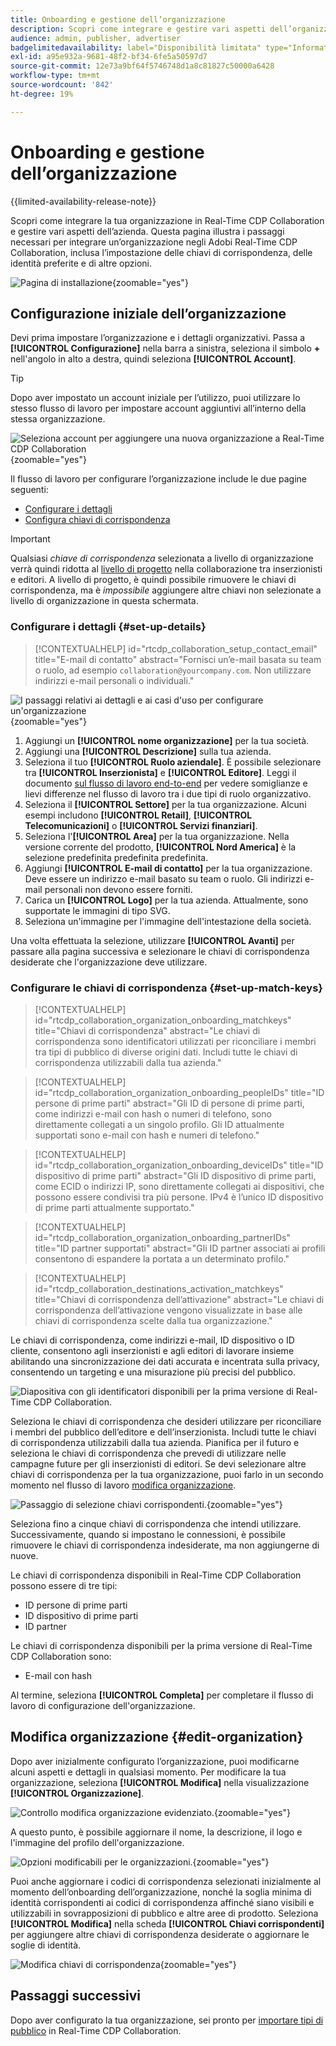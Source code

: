 ```yaml
---
title: Onboarding e gestione dell’organizzazione
description: Scopri come integrare e gestire vari aspetti dell’organizzazione in Real-Time CDP Collaboration
audience: admin, publisher, advertiser
badgelimitedavailability: label="Disponibilità limitata" type="Informative" url="https://helpx.adobe.com/legal/product-descriptions/real-time-customer-data-platform-collaboration.html newtab=true"
exl-id: a95e932a-9681-48f2-bf34-6fe5a50597d7
source-git-commit: 12e73a9bf64f5746748d1a8c81827c50000a6428
workflow-type: tm+mt
source-wordcount: '842'
ht-degree: 19%

---
```


# Onboarding e gestione dell’organizzazione

{{limited-availability-release-note}}

Scopri come integrare la tua organizzazione in Real-Time CDP Collaboration e gestire vari aspetti dell’azienda. Questa pagina illustra i passaggi necessari per integrare un’organizzazione negli Adobi Real-Time CDP Collaboration, inclusa l’impostazione delle chiavi di corrispondenza, delle identità preferite e di altre opzioni.

![Pagina di installazione](/help/assets/setup/manage-organization/my-organization.png){zoomable="yes"}

## Configurazione iniziale dell’organizzazione

Devi prima impostare l’organizzazione e i dettagli organizzativi. Passa a **[!UICONTROL Configurazione]** nella barra a sinistra, seleziona il simbolo **+** nell&#39;angolo in alto a destra, quindi seleziona **[!UICONTROL Account]**.

>[!TIP]
>
>Dopo aver impostato un account iniziale per l’utilizzo, puoi utilizzare lo stesso flusso di lavoro per impostare account aggiuntivi all’interno della stessa organizzazione.

![Seleziona account per aggiungere una nuova organizzazione a Real-Time CDP Collaboration](/help/assets/setup/manage-organization/add-new-account.png){zoomable="yes"}

Il flusso di lavoro per configurare l’organizzazione include le due pagine seguenti:

* [Configurare i dettagli](#set-up-details)
* [Configura chiavi di corrispondenza](#set-up-match-keys)

>[!IMPORTANT]
>
>Qualsiasi *chiave di corrispondenza* selezionata a livello di organizzazione verrà quindi ridotta al [livello di progetto](/help/guide/collaborate/manage-projects.md) nella collaborazione tra inserzionisti e editori. A livello di progetto, è quindi possibile rimuovere le chiavi di corrispondenza, ma è *impossibile* aggiungere altre chiavi non selezionate a livello di organizzazione in questa schermata.

### Configurare i dettagli {#set-up-details}

>[!CONTEXTUALHELP]
>id="rtcdp_collaboration_setup_contact_email"
>title="E-mail di contatto"
>abstract="Fornisci un’e-mail basata su team o ruolo, ad esempio `collaboration@yourcompany.com`. Non utilizzare indirizzi e-mail personali o individuali."

![I passaggi relativi ai dettagli e ai casi d&#39;uso per configurare un&#39;organizzazione](/help/assets/setup/manage-organization/add-organization-details.png){zoomable="yes"}

1. Aggiungi un **[!UICONTROL nome organizzazione]** per la tua società.
2. Aggiungi una **[!UICONTROL Descrizione]** sulla tua azienda.
3. Seleziona il tuo **[!UICONTROL Ruolo aziendale]**. È possibile selezionare tra **[!UICONTROL Inserzionista]** e **[!UICONTROL Editore]**. Leggi il documento [sul flusso di lavoro end-to-end](/help/guide/end-to-end-workflow.md) per vedere somiglianze e lievi differenze nel flusso di lavoro tra i due tipi di ruolo organizzativo.
4. Seleziona il **[!UICONTROL Settore]** per la tua organizzazione. Alcuni esempi includono **[!UICONTROL Retail]**, **[!UICONTROL Telecomunicazioni]** o **[!UICONTROL Servizi finanziari]**.
5. Seleziona l&#39;**[!UICONTROL Area]** per la tua organizzazione. Nella versione corrente del prodotto, **[!UICONTROL Nord America]** è la selezione predefinita predefinita predefinita.
6. Aggiungi **[!UICONTROL E-mail di contatto]** per la tua organizzazione. Deve essere un indirizzo e-mail basato su team o ruolo. Gli indirizzi e-mail personali non devono essere forniti.
7. Carica un **[!UICONTROL Logo]** per la tua azienda. Attualmente, sono supportate le immagini di tipo SVG.
8. Seleziona un&#39;immagine per l&#39;immagine dell&#39;intestazione della società.

Una volta effettuata la selezione, utilizzare **[!UICONTROL Avanti]** per passare alla pagina successiva e selezionare le chiavi di corrispondenza desiderate che l&#39;organizzazione deve utilizzare.

### Configurare le chiavi di corrispondenza {#set-up-match-keys}

>[!CONTEXTUALHELP]
>id="rtcdp_collaboration_organization_onboarding_matchkeys"
>title="Chiavi di corrispondenza"
>abstract="Le chiavi di corrispondenza sono identificatori utilizzati per riconciliare i membri tra tipi di pubblico di diverse origini dati. Includi tutte le chiavi di corrispondenza utilizzabili dalla tua azienda."

>[!CONTEXTUALHELP]
>id="rtcdp_collaboration_organization_onboarding_peopleIDs"
>title="ID persone di prime parti"
>abstract="Gli ID di persone di prime parti, come indirizzi e-mail con hash o numeri di telefono, sono direttamente collegati a un singolo profilo. Gli ID attualmente supportati sono e-mail con hash e numeri di telefono."

>[!CONTEXTUALHELP]
>id="rtcdp_collaboration_organization_onboarding_deviceIDs"
>title="ID dispositivo di prime parti"
>abstract="Gli ID dispositivo di prime parti, come ECID o indirizzi IP, sono direttamente collegati ai dispositivi, che possono essere condivisi tra più persone. IPv4 è l’unico ID dispositivo di prime parti attualmente supportato."

>[!CONTEXTUALHELP]
>id="rtcdp_collaboration_organization_onboarding_partnerIDs"
>title="ID partner supportati"
>abstract="Gli ID partner associati ai profili consentono di espandere la portata a un determinato profilo."

>[!CONTEXTUALHELP]
>id="rtcdp_collaboration_destinations_activation_matchkeys"
>title="Chiavi di corrispondenza dell’attivazione"
>abstract="Le chiavi di corrispondenza dell’attivazione vengono visualizzate in base alle chiavi di corrispondenza scelte dalla tua organizzazione."

Le chiavi di corrispondenza, come indirizzi e-mail, ID dispositivo o ID cliente, consentono agli inserzionisti e agli editori di lavorare insieme abilitando una sincronizzazione dei dati accurata e incentrata sulla privacy, consentendo un targeting e una misurazione più precisi del pubblico.

![Diapositiva con gli identificatori disponibili per la prima versione di Real-Time CDP Collaboration.](/help/assets/setup/manage-organization/available-identifiers.png)

Seleziona le chiavi di corrispondenza che desideri utilizzare per riconciliare i membri del pubblico dell’editore e dell’inserzionista. Includi tutte le chiavi di corrispondenza utilizzabili dalla tua azienda. Pianifica per il futuro e seleziona le chiavi di corrispondenza che prevedi di utilizzare nelle campagne future per gli inserzionisti di editori. Se devi selezionare altre chiavi di corrispondenza per la tua organizzazione, puoi farlo in un secondo momento nel flusso di lavoro [modifica organizzazione](#edit-organization).

![Passaggio di selezione chiavi corrispondenti.](/help/assets/setup/manage-organization/add-organization-match-keys.png){zoomable="yes"}

Seleziona fino a cinque chiavi di corrispondenza che intendi utilizzare. Successivamente, quando si impostano le connessioni, è possibile rimuovere le chiavi di corrispondenza indesiderate, ma non aggiungerne di nuove.

Le chiavi di corrispondenza disponibili in Real-Time CDP Collaboration possono essere di tre tipi:

* ID persone di prime parti
* ID dispositivo di prime parti
* ID partner

Le chiavi di corrispondenza disponibili per la prima versione di Real-Time CDP Collaboration sono:

* E-mail con hash

<!--

not available in the Limited GA release

* Hashed phone
* IPv4

-->

Al termine, seleziona **[!UICONTROL Completa]** per completare il flusso di lavoro di configurazione dell&#39;organizzazione.

## Modifica organizzazione {#edit-organization}

Dopo aver inizialmente configurato l’organizzazione, puoi modificarne alcuni aspetti e dettagli in qualsiasi momento. Per modificare la tua organizzazione, seleziona **[!UICONTROL Modifica]** nella visualizzazione **[!UICONTROL Organizzazione]**.

![Controllo modifica organizzazione evidenziato.](/help/assets/setup/manage-organization/edit-organization.png){zoomable="yes"}

A questo punto, è possibile aggiornare il nome, la descrizione, il logo e l&#39;immagine del profilo dell&#39;organizzazione.

![Opzioni modificabili per le organizzazioni.](/help/assets/setup/manage-organization/editable-options.png){zoomable="yes"}

Puoi anche aggiornare i codici di corrispondenza selezionati inizialmente al momento dell’onboarding dell’organizzazione, nonché la soglia minima di identità corrispondenti ai codici di corrispondenza affinché siano visibili e utilizzabili in sovrapposizioni di pubblico e altre aree di prodotto. Seleziona **[!UICONTROL Modifica]** nella scheda **[!UICONTROL Chiavi corrispondenti]** per aggiungere altre chiavi di corrispondenza desiderate o aggiornare le soglie di identità.

![Modifica chiavi di corrispondenza](/help/assets/setup/manage-organization/edit-match-keys.png){zoomable="yes"}

## Passaggi successivi

Dopo aver configurato la tua organizzazione, sei pronto per [importare tipi di pubblico](/help/guide/setup/onboard-audiences.md) in Real-Time CDP Collaboration.
